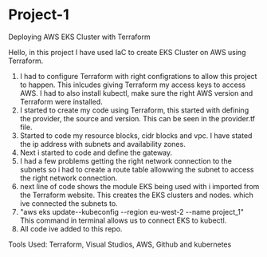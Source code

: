 # Project-1
Deploying AWS EKS Cluster with Terraform

Hello, in this project I have used IaC to create EKS Cluster on AWS using Terraform.
1. I had to configure Terraform with right configrations to allow this project to happen. This inlcudes giving Terraform my access keys to access AWS. I had to also install kubectl, make sure the right AWS version and Terraform were installed. 
2. I started to create my code using Terraform, this started with defining the provider, the source and version. This can be seen in the provider.tf file.
3. Started to code my resource blocks, cidr blocks and vpc. I have stated the ip address with subnets and availability zones.
4. Next i started to code and define the gateway.
5. I had a few problems getting the right network connection to the subnets so i had to create a route table allowwing the subnet to access the right network connection.
6. next line of code shows the module EKS being used with i imported from the Terraform website. This creates the EKS clusters and nodes. which ive connected the subnets to.
7. "aws eks update--kubeconfig --region eu-west-2 --name project_1" This command in terminal allows us to connect EKS to kubectl.
8. All code ive added to this repo.

Tools Used: Terraform, Visual Studios, AWS, Github and kubernetes 
